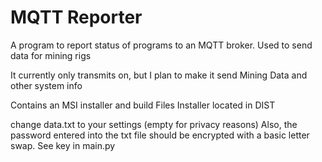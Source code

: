 # MQTT Reporter

A program to report status of programs to an MQTT broker. Used to send data for mining rigs

It currently only transmits on, but I plan to make it send Mining Data and other system info

Contains an MSI installer and build Files
Installer located in DIST

change data.txt to your settings (empty for privacy reasons)
Also, the password entered into the txt file should be encrypted with a basic letter swap. See key in main.py


